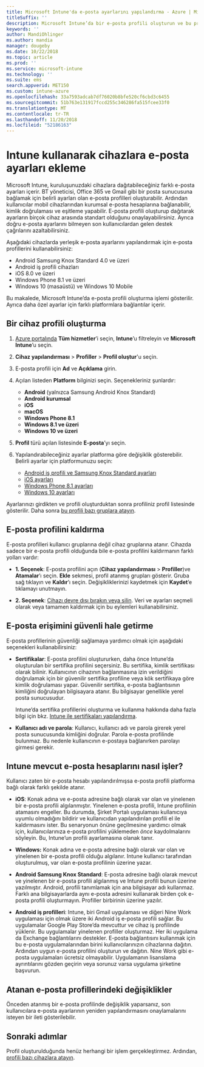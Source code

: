 ```yaml
---
title: Microsoft Intune'da e-posta ayarlarını yapılandırma - Azure | Microsoft Docs
titleSuffix: ''
description: Microsoft Intune’da bir e-posta profili oluşturun ve bu profili Android Kurumsal, iOS ve Windows cihazlarına dağıtın. Yönettiğiniz cihazlarda şirket e-postasına bağlanmak için bir e-posta sunucusu ve kimlik doğrulama yönteminin de dahil olduğu yaygın e-posta ayarlarını yapılandırmak için e-posta profilini kullanın.
keywords: ''
author: MandiOhlinger
ms.author: mandia
manager: dougeby
ms.date: 10/22/2018
ms.topic: article
ms.prod: ''
ms.service: microsoft-intune
ms.technology: ''
ms.suite: ems
search.appverid: MET150
ms.custom: intune-azure
ms.openlocfilehash: 33a7593adcab7df76020b8bfe520cf6cbd3c6455
ms.sourcegitcommit: 51b763e131917fccd255c346286fa515fcee33f0
ms.translationtype: MT
ms.contentlocale: tr-TR
ms.lasthandoff: 11/20/2018
ms.locfileid: "52186163"
---
```

# <a name="add-email-settings-to-devices-using-intune"></a>Intune kullanarak cihazlara e-posta ayarları ekleme

Microsoft Intune, kuruluşunuzdaki cihazlara dağıtabileceğiniz farklı e-posta ayarları içerir. BT yöneticisi, Office 365 ve Gmail gibi bir posta sunucusuna bağlamak için belirli ayarları olan e-posta profilleri oluşturabilir. Ardından kullanıcılar mobil cihazlarından kurumsal e-posta hesaplarına bağlanabilir, kimlik doğrulaması ve eşitleme yapabilir. E-posta profili oluşturup dağıtarak ayarların birçok cihaz arasında standart olduğunu onaylayabilirsiniz. Ayrıca doğru e-posta ayarlarını bilmeyen son kullanıcılardan gelen destek çağrılarını azaltabilirsiniz.

Aşağıdaki cihazlarda yerleşik e-posta ayarlarını yapılandırmak için e-posta profillerini kullanabilirsiniz:

- Android Samsung Knox Standard 4.0 ve üzeri
- Android iş profili cihazları
- iOS 8.0 ve üzeri
- Windows Phone 8.1 ve üzeri
- Windows 10 (masaüstü) ve Windows 10 Mobile

Bu makalede, Microsoft Intune’da e-posta profili oluşturma işlemi gösterilir. Ayrıca daha özel ayarlar için farklı platformlara bağlantılar içerir.

## <a name="create-a-device-profile"></a>Bir cihaz profili oluşturma

1. [Azure portalında](https://portal.azure.com) **Tüm hizmetler**’i seçin, **Intune**’u filtreleyin ve **Microsoft Intune**’u seçin.
2. **Cihaz yapılandırması** > **Profiller** > **Profil oluştur**'u seçin.
3. E-posta profili için **Ad** ve **Açıklama** girin.
4. Açılan listeden **Platform** bilginizi seçin. Seçenekleriniz şunlardır:

    - **Android** (yalnızca Samsung Android Knox Standard)
    - **Android kurumsal**
    - **iOS**
    - **macOS**
    - **Windows Phone 8.1**
    - **Windows 8.1 ve üzeri**
    - **Windows 10 ve üzeri**

5. **Profil** türü açılan listesinde **E-posta**’yı seçin.
6. Yapılandırabileceğiniz ayarlar platforma göre değişiklik gösterebilir. Belirli ayarlar için platformunuzu seçin:

    - [Android iş profili ve Samsung Knox Standard ayarları](email-settings-android.md)
    - [iOS ayarları](email-settings-ios.md)
    - [Windows Phone 8.1 ayarları](email-settings-windows-phone-8-1.md)
    - [Windows 10 ayarları](email-settings-windows-10.md)

Ayarlarınızı girdikten ve profili oluşturduktan sonra profiliniz profil listesinde gösterilir. Daha sonra [bu profili bazı gruplara atayın](device-profile-assign.md).

## <a name="remove-an-email-profile"></a>E-posta profilini kaldırma

E-posta profilleri kullanıcı gruplarına değil cihaz gruplarına atanır. Cihazda sadece bir e-posta profili olduğunda bile e-posta profilini kaldırmanın farklı yolları vardır:

- **1. Seçenek**: E-posta profilini açın (**Cihaz yapılandırması** > **Profiller**)ve **Atamalar**’ı seçin. **Ekle** sekmesi, profil atanmış grupları gösterir. Gruba sağ tıklayın ve **Kaldır**’ı seçin. Değişikliklerinizi kaydetmek için **Kaydet**’e tıklamayı unutmayın.

- **2. Seçenek**: [Cihazı devre dışı bırakın veya silin](devices-wipe.md). Veri ve ayarları seçmeli olarak veya tamamen kaldırmak için bu eylemleri kullanabilirsiniz.

## <a name="secure-email-access"></a>E-posta erişimini güvenli hale getirme

E-posta profillerinin güvenliği sağlamaya yardımcı olmak için aşağıdaki seçenekleri kullanabilirsiniz:

- **Sertifikalar**: E-posta profilini oluştururken, daha önce Intune’da oluşturulan bir sertifika profilini seçersiniz. Bu sertifika, kimlik sertifikası olarak bilinir. Kullanıcının cihazının bağlanmasına izin verildiğini doğrulamak için bir güvenilir sertifika profiline veya kök sertifikaya göre kimlik doğrulaması yapar. Güvenilir sertifika, e-posta bağlantısının kimliğini doğrulayan bilgisayara atanır. Bu bilgisayar genellikle yerel posta sunucusudur.

  Intune’da sertifika profillerini oluşturma ve kullanma hakkında daha fazla bilgi için bkz. [Intune ile sertifikaları yapılandırma](certificates-configure.md).

- **Kullanıcı adı ve parola**: Kullanıcı, kullanıcı adı ve parola girerek yerel posta sunucusunda kimliğini doğrular. Parola e-posta profilinde bulunmaz. Bu nedenle kullanıcının e-postaya bağlanırken parolayı girmesi gerekir.

## <a name="how-intune-handles-existing-email-accounts"></a>Intune mevcut e-posta hesaplarını nasıl işler?

Kullanıcı zaten bir e-posta hesabı yapılandırılmışsa e-posta profili platforma bağlı olarak farklı şekilde atanır.

- **iOS**: Konak adına ve e-posta adresine bağlı olarak var olan ve yinelenen bir e-posta profili algılanmıştır. Yinelenen e-posta profili, Intune profilinin atamasını engeller. Bu durumda, Şirket Portalı uygulaması kullanıcıya uyumlu olmadığını bildirir ve kullanıcıdan yapılandırılan profili el ile kaldırmasını ister. Bu senaryonun önüne geçilmesine yardımcı olmak için, kullanıcılarınıza e-posta profilini yüklemeden *önce* kaydolmalarını söyleyin. Bu, Intune’un profili ayarlamasına olanak tanır.

- **Windows:** Konak adına ve e-posta adresine bağlı olarak var olan ve yinelenen bir e-posta profili olduğu algılanır. Intune kullanıcı tarafından oluşturulmuş, var olan e-posta profilinin üzerine yazar.

- **Android Samsung Knox Standard**: E-posta adresine bağlı olarak mevcut ve yinelenen bir e-posta profili algılanmış ve Intune profili bunun üzerine yazılmıştır. Android, profili tanımlamak için ana bilgisayar adı kullanmaz. Farklı ana bilgisayarlarda aynı e-posta adresini kullanarak birden çok e-posta profili oluşturmayın. Profiller birbirinin üzerine yazılır.

- **Android iş profilleri**: Intune, biri Gmail uygulaması ve diğeri Nine Work uygulaması için olmak üzere iki Android iş e-posta profili sağlar. Bu uygulamalar Google Play Store’da mevcuttur ve cihaz iş profilinde yüklenir. Bu uygulamalar yinelenen profiller oluşturmaz. Her iki uygulama da Exchange bağlantılarını destekler. E-posta bağlantısını kullanmak için bu e-posta uygulamalarından birini kullanıcılarınızın cihazlarına dağıtın. Ardından uygun e-posta profilini oluşturun ve dağıtın. Nine Work gibi e-posta uygulamaları ücretsiz olmayabilir. Uygulamanın lisanslama ayrıntılarını gözden geçirin veya sorunuz varsa uygulama şirketine başvurun.

## <a name="changes-to-assigned-email-profiles"></a>Atanan e-posta profillerindeki değişiklikler

Önceden atanmış bir e-posta profilinde değişiklik yaparsanız, son kullanıcılara e-posta ayarlarının yeniden yapılandırmasını onaylamalarını isteyen bir ileti gösterilebilir.

## <a name="next-steps"></a>Sonraki adımlar
Profil oluşturulduğunda henüz herhangi bir işlem gerçekleştirmez. Ardından, [profili bazı cihazlara atayın](device-profile-assign.md).